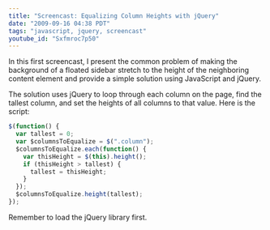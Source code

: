 ```yaml
---
title: "Screencast: Equalizing Column Heights with jQuery"
date: "2009-09-16 04:38 PDT"
tags: "javascript, jquery, screencast"
youtube_id: "Sxfmroc7p50"
---
```

In this first screencast, I present the common problem of making the background of a floated sidebar stretch to the height of the neighboring content element and provide a simple solution using JavaScript and jQuery.

The solution uses jQuery to loop through each column on the page, find the tallest column, and set the heights of all columns to that value. Here is the script:

~~~ javascript
$(function() {
  var tallest = 0;
  var $columnsToEqualize = $(".column");
  $columnsToEqualize.each(function() {
    var thisHeight = $(this).height();
    if (thisHeight > tallest) {
      tallest = thisHeight;
    }
  });
  $columnsToEqualize.height(tallest);
});
~~~

Remember to load the jQuery library first.
